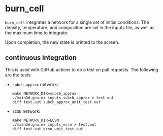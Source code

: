 # burn_cell

`burn_cell` integrates a network for a single set of initial
conditions.  The density, temperature, and composition are set in the
inputs file, as well as the maximum time to integrate.

Upon completion, the new state is printed to the screen.


## continuous integration

This is used with GitHub actions to do a test on pull requests.  The
following are the tests:

* `subch_approx` network:

  ```
  make NETWORK_DIR=subch_approx
  ./main3d.gnu.ex inputs_subch_approx > test.out
  diff test.out subch_approx_unit_test.out
  ```

* `ECSN` network:

  ```
  make NETWORK_DIR=ECSN
  ./main3d.gnu.ex inputs_ecsn > test.out
  diff test.out ecsn_unit_test.out
  ```
